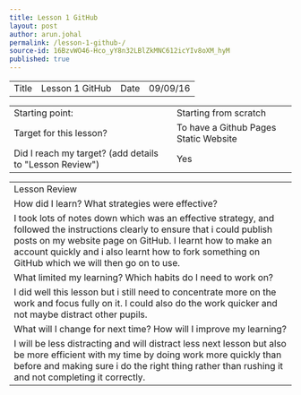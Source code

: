 ```yaml
---
title: Lesson 1 GitHub 
layout: post
author: arun.johal
permalink: /lesson-1-github-/
source-id: 16BzvWO46-Hco_yY8n32LBlZkMNC612icYIv8oXM_hyM
published: true
---
```

<table>
  <tr>
    <td>Title</td>
    <td>Lesson 1 GitHub</td>
    <td>Date</td>
    <td>09/09/16</td>
  </tr>
</table>


<table>
  <tr>
    <td>Starting point:</td>
    <td>Starting from scratch</td>
  </tr>
  <tr>
    <td>Target for this lesson?</td>
    <td>To have a Github Pages Static Website</td>
  </tr>
  <tr>
    <td>Did I reach my target? 
(add details to "Lesson Review")</td>
    <td> Yes</td>
  </tr>
</table>


<table>
  <tr>
    <td>Lesson Review</td>
  </tr>
  <tr>
    <td>How did I learn? What strategies were effective? </td>
  </tr>
  <tr>
    <td>I took lots of notes down which was an effective strategy, and followed the instructions clearly to ensure that i could publish posts on my website page on GitHub. I learnt how to make an account quickly and i also learnt how to fork something on GitHub which we will then go on to use.</td>
  </tr>
  <tr>
    <td>What limited my learning? Which habits do I need to work on? </td>
  </tr>
  <tr>
    <td>I did well this lesson but i still need to concentrate more on the work and focus fully on it. I could also do the work quicker and not maybe distract other pupils. </td>
  </tr>
  <tr>
    <td>What will I change for next time? How will I improve my learning?</td>
  </tr>
  <tr>
    <td>I will be less distracting and will distract less next lesson but also be more efficient with my time by doing work more quickly than before and making sure i do the right thing rather than rushing it and not completing it correctly.</td>
  </tr>
</table>


